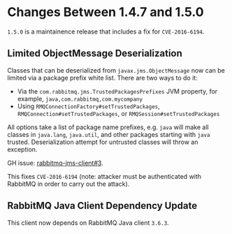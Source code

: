 # Changes Between 1.4.7 and 1.5.0

`1.5.0` is a maintainence release that includes a fix
for `CVE-2016-6194`.

## Limited ObjectMessage Deserialization

Classes that can be deserialized from `javax.jms.ObjectMessage`
now can be limited via a package prefix white list.
There are two ways to do it:

 * Via the `com.rabbitmq.jms.TrustedPackagesPrefixes` JVM property, for example, `java,com.rabbitmq,com.mycompany`
 * Using `RMQConnectionFactory#setTrustedPackages`, `RMQConnection#setTrustedPackages`, or `RMQSession#setTrustedPackages`

All options take a list of package name prefixes, e.g. `java` will make all classes
in `java.lang`, `java.util`, and other packages starting with `java` trusted.
Deserialization attempt for untrusted classes will throw an exception.

GH issue: [rabbitmq-jms-client#3](https://github.com/rabbitmq/rabbitmq-jms-client/issues/3).

This fixes `CVE-2016-6194` (note: attacker must be authenticated
with RabbitMQ in order to carry out the attack).


## RabbitMQ Java Client Dependency Update

This client now depends on RabbitMQ Java client `3.6.3`.
